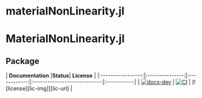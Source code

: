 # materialNonLinearity.jl


# MaterialNonLinearity.jl
## Package

| **Documentation** |**Status**| **License** |
|:-----------------:|:---------------:|:------------:|:----------------------------:|:-----------:|
| [![docs-dev][dev-img]][dev-url] | [![CI][ci-img]][ci-url] | [![license][lic-img]][lic-url] |

[dev-img]: https://img.shields.io/badge/docs-latest-blue.svg
[dev-url]: https://JoaquinViera.github.io/materialNonLinearity.jl/
[ci-img]: https://github.com/JoaquinViera/materialNonLinearity.jl/actions/workflows/CI.yml/badge.svg?branch=main
[ci-url]: https://github.com/JoaquinViera/materialNonLinearity.jl/actions/workflows/CI.yml
